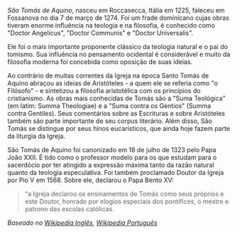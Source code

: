*São Tomás de Aquino*, nasceu em Roccasecca, Itália em 1225, faleceu em Fossanova no dia 7 de março de 1274. Foi um frade dominicano cujas obras tiveram enorme influência na teologia e na filosofia, é conhecido como "Doctor Angelicus", "Doctor Communis" e "Doctor Universalis". 

Ele foi o mais importante proponente clássico da teologia natural e o pai do tomismo. Sua influência no pensamento ocidental é considerável e muito da filosofia moderna foi concebida como oposição de suas ideias.

Ao contrário de muitas correntes da Igreja na época Santo Tomás de Aquino abraçou as ideias de Aristóteles - a quem ele se referia como "o Filósofo" - e sintetizou a filosofia aristotélica com os princípios do cristianismo. As obras mais conhecidas de Tomás são a "Suma Teológica" (em latim: Summa Theologiae) e a "Suma contra os Gentios" (Summa contra Gentiles). Seus comentários sobre as Escrituras e sobre Aristóteles também são parte importante de seu corpus literário. Além disso, São Tomás se distingue por seus hinos eucarísticos, que ainda hoje fazem parte da liturgia da Igreja.

São Tomás de Aquino foi canonizado em 18 de julho de 1323 pelo Papa João XXII. 
É tido como o professor modelo para os que estudam para o sacerdócio por ter atingido a expressão máxima tanto da razão natural quanto da teologia especulativa. Foi também proclamado Doutor da Igreja por Pio V em 1568. Sobre ele, declarou o Papa Bento XV:

> “a Igreja declarou os ensinamentos de Tomás como seus próprios e este Doutor, honrado por elogios especiais dos pontífices, o mestre e patrono das escolas católicas.

*Baseado no [Wikipedia Inglês](https://en.wikipedia.org/wiki/Thomas_Aquinas), [Wikipedia Português](https://pt.wikipedia.org/wiki/Tom%C3%A1s_de_Aquino)*